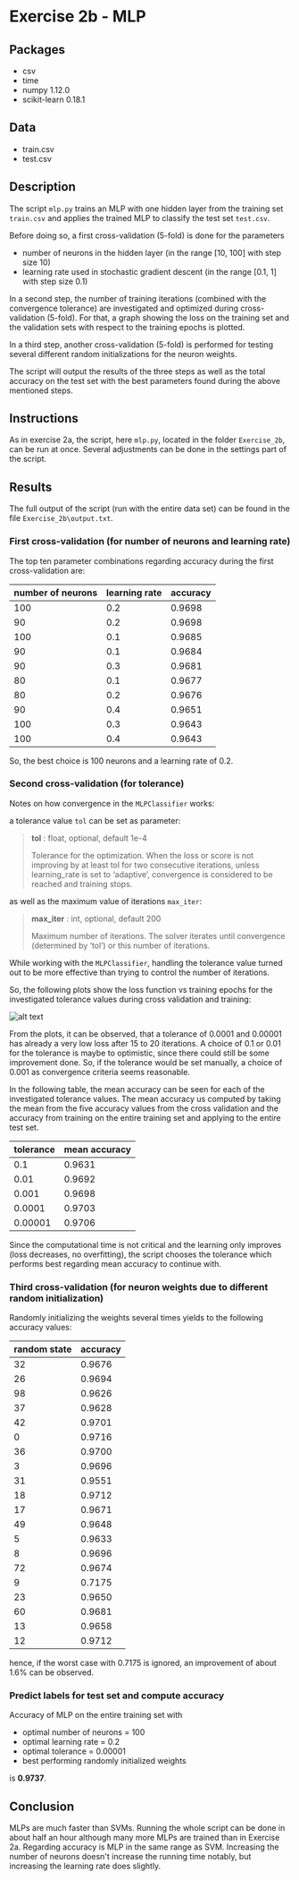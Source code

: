 # Exercise 2b - MLP

## Packages
- csv
- time
- numpy 1.12.0
- scikit-learn 0.18.1


## Data
- train.csv
- test.csv

## Description
The script `mlp.py` trains an MLP with one hidden layer from the training set `train.csv` and applies the trained MLP to classify the test set `test.csv`.

Before doing so, a first cross-validation (5-fold) is done for the parameters
- number of neurons in the hidden layer (in the range [10, 100] with step size 10)
- learning rate used in stochastic gradient descent (in the range [0.1, 1] with step size 0.1)

In a second step, the number of training iterations (combined with the convergence tolerance) are investigated and optimized during cross-validation (5-fold).
For that, a graph showing the loss on the training set and the validation sets with respect to the training epochs is plotted.

In a third step, another cross-validation (5-fold) is performed for testing several different random initializations for the neuron weights.

The script will output the results of the three steps as well as the total accuracy on the test set with the best parameters found during the above mentioned steps.

## Instructions
As in exercise 2a, the script, here `mlp.py`, located in the folder `Exercise_2b`, can be run at once. Several adjustments can be done in the settings part of the script.

## Results
The full output of the script (run with the entire data set) can be found in the file `Exercise_2b\output.txt`.

### First cross-validation (for number of neurons and learning rate)
The top ten parameter combinations regarding accuracy during the first cross-validation are:

number of neurons | learning rate | accuracy
--- | --- | ---
100 | 0.2 | 0.9698
 90 | 0.2 | 0.9698
100 | 0.1 | 0.9685
 90 | 0.1 | 0.9684
 90 | 0.3 | 0.9681
 80 | 0.1 | 0.9677
 80 | 0.2 | 0.9676
 90 | 0.4 | 0.9651
100 | 0.3 | 0.9643
100 | 0.4 | 0.9643

So, the best choice is 100 neurons and a learning rate of 0.2.

### Second cross-validation (for tolerance)
Notes on how convergence in the `MLPClassifier` works:

a tolerance value `tol` can be set as parameter:

> **tol** : float, optional, default 1e-4
>
> Tolerance for the optimization. When the loss or score is not improving by at least tol for two consecutive iterations, unless learning_rate is set to ‘adaptive’, convergence is considered to be reached and training stops.

as well as the maximum value of iterations `max_iter`:

> **max_iter** : int, optional, default 200
>
> Maximum number of iterations. The solver iterates until convergence (determined by ‘tol’) or this number of iterations.

While working with the `MLPClassifier`, handling the tolerance value turned out to be more effective than trying to control the number of iterations.

So, the following plots show the loss function vs training epochs for the investigated tolerance values during cross validation and training:

![alt text](https://github.com/nela3003/PatternRecognition_TeamTasks/blob/master/Exercise_2b/plot_tolerance.png "Loss Function")

From the plots, it can be observed, that a tolerance of 0.0001 and 0.00001 has already a very low loss after 15 to 20 iterations.
A choice of 0.1 or 0.01 for the tolerance is maybe to optimistic, since there could still be some improvement done.
So, if the tolerance would be set manually, a choice of 0.001 as convergence criteria seems reasonable.

In the following table, the mean accuracy can be seen for each of the investigated tolerance values. The mean accuracy us computed by taking the mean from the five accuracy values from the cross validation and the accuracy from training on the entire training set and applying to the entire test set.

tolerance | mean accuracy
--- | ---
0.1 | 0.9631
0.01 | 0.9692
0.001 | 0.9698
0.0001 |0.9703
0.00001 | 0.9706

Since the computational time is not critical and the learning only improves (loss decreases, no overfitting),
the script chooses the tolerance which performs best regarding mean accuracy to continue with.


### Third cross-validation (for neuron weights due to different random initialization)

Randomly initializing the weights several times yields to the following accuracy values:

random state | accuracy
---- | ----
 32 | 0.9676
 26 | 0.9694
 98 | 0.9626
 37 | 0.9628
 42 | 0.9701
  0 | 0.9716
 36 | 0.9700
  3 | 0.9696
 31 | 0.9551
 18 | 0.9712
 17 | 0.9671
 49 | 0.9648
  5 | 0.9633
  8 | 0.9696
 72 | 0.9674
  9 | 0.7175
 23 | 0.9650
 60 | 0.9681
 13 | 0.9658
 12 | 0.9712

hence, if the worst case with 0.7175 is ignored, an improvement of about 1.6% can be observed.

### Predict labels for test set and compute accuracy
Accuracy of MLP on the entire training set with
  - optimal number of neurons = 100
  - optimal learning rate = 0.2
  - optimal tolerance = 0.00001
  - best performing randomly initialized weights

is **0.9737**.

## Conclusion
MLPs are much faster than SVMs. Running the whole script can be done in about half an hour although many more MLPs are trained than in Exercise 2a. Regarding accuracy is MLP in the same range as SVM.
Increasing the number of neurons doesn't increase the running time notably, but increasing the learning rate does slightly.